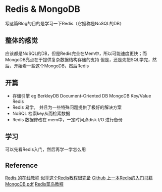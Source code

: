 # Redis & MongoDB 
写这篇Blog的目的是学习一下Redis（它据称是NoSQL的DB）

## 整体的感觉
应该都是NoSQL的DB，但是Redis完全在Mem中，所以可能速度更快；而MongoDB亮点在于提供复杂数据结构存储的支持
但是，还是先把SQL学完，然后，开始看一些这个MongoDB，然后Redis
## 开篇
* 存储引擎 eg BerkleyDB  Document-Oriented DB MongoDB  Key/Value Redis
* Redis 易学， 并且为一些特殊问题提供了极好的解决方案
* NoSQL 检索key从而检索数据 
* Redis 数据修改在 mem中，一定时间点disk I/O 进行备份
## 学习
可以先看Redis入门，然后再学一学怎么用
## Reference
[Redis 的在线教程](http://try.redis.io)
[似乎这个Redis教程很完备](http://www.cnblogs.com/stephen-liu74/archive/2012/04/16/2370212.html)
[Github 上一本Redis的入门书籍](https://github.com/sherlockwu/the-little-redis-book/blob/master/en/redis.md)
[MongoDB.pdf]()
[Redis菜鸟教程](http://www.runoob.com/redis/redis-tutorial.html)